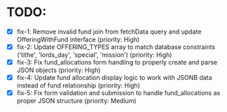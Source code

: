 # TODO:

- [x] fix-1: Remove invalid fund join from fetchData query and update OfferingWithFund interface (priority: High)
- [x] fix-2: Update OFFERING_TYPES array to match database constraints ('tithe', 'lords_day', 'special', 'mission') (priority: High)
- [x] fix-3: Fix fund_allocations form handling to properly create and parse JSON objects (priority: High)
- [x] fix-4: Update fund allocation display logic to work with JSONB data instead of fund relationship (priority: High)
- [x] fix-5: Fix form validation and submission to handle fund_allocations as proper JSON structure (priority: Medium)
